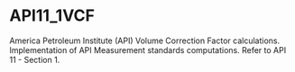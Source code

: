 # API11_1VCF
America Petroleum Institute (API) Volume Correction Factor calculations.
Implementation of API Measurement standards computations.  Refer to API 11 - Section 1.
